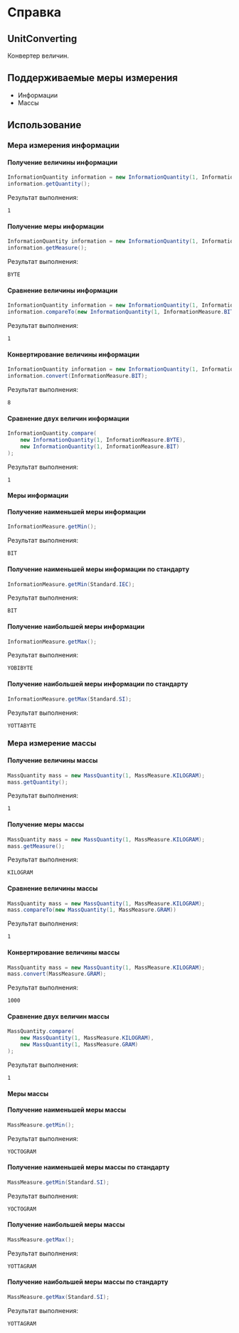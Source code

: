# Справка
## UnitConverting
Конвертер величин.

## Поддерживаемые меры измерения
* Информации
* Массы

## Использование
### Мера измерения информации
#### Получение величины информации
```java
InformationQuantity information = new InformationQuantity(1, InformationMeasure.BYTE);
information.getQuantity();
```

Результат выполнения:
```
1
```

#### Получение меры информации
```java
InformationQuantity information = new InformationQuantity(1, InformationMeasure.BYTE);
information.getMeasure();
```

Результат выполнения:
```
BYTE
```

#### Сравнение величины информации
```java
InformationQuantity information = new InformationQuantity(1, InformationMeasure.BYTE);
information.compareTo(new InformationQuantity(1, InformationMeasure.BIT))
```

Результат выполнения:
```
1
```

#### Конвертирование величины информации
```java
InformationQuantity information = new InformationQuantity(1, InformationMeasure.BYTE);
information.convert(InformationMeasure.BIT);
```

Результат выполнения:
```
8
```

#### Сравнение двух величин информации
```java
InformationQuantity.compare(
    new InformationQuantity(1, InformationMeasure.BYTE),
    new InformationQuantity(1, InformationMeasure.BIT)
);
```

Результат выполнения:
```
1
```

#### Меры информации
#### Получение наименьшей меры информации
```java
InformationMeasure.getMin();
```

Результат выполнения:
```
BIT
```

#### Получение наименьшей меры информации по стандарту
```java
InformationMeasure.getMin(Standard.IEC);
```

Результат выполнения:
```
BIT
```

#### Получение наибольшей меры информации
```java
InformationMeasure.getMax();
```

Результат выполнения:
```
YOBIBYTE
```

#### Получение наибольшей меры информации по стандарту
```java
InformationMeasure.getMax(Standard.SI);
```

Результат выполнения:
```
YOTTABYTE
```

### Мера измерение массы
#### Получение величины массы
```java
MassQuantity mass = new MassQuantity(1, MassMeasure.KILOGRAM);
mass.getQuantity();
```

Результат выполнения:
```
1
```

#### Получение меры массы
```java
MassQuantity mass = new MassQuantity(1, MassMeasure.KILOGRAM);
mass.getMeasure();
```

Результат выполнения:
```
KILOGRAM
```

#### Сравнение величины массы
```java
MassQuantity mass = new MassQuantity(1, MassMeasure.KILOGRAM);
mass.compareTo(new MassQuantity(1, MassMeasure.GRAM))
```

Результат выполнения:
```
1
```

#### Конвертирование величины массы
```java
MassQuantity mass = new MassQuantity(1, MassMeasure.KILOGRAM);
mass.convert(MassMeasure.GRAM);
```

Результат выполнения:
```
1000
```

#### Сравнение двух величин массы
```java
MassQuantity.compare(
    new MassQuantity(1, MassMeasure.KILOGRAM),
    new MassQuantity(1, MassMeasure.GRAM)
);
```

Результат выполнения:
```
1
```

#### Меры массы
#### Получение наименьшей меры массы
```java
MassMeasure.getMin();
```

Результат выполнения:
```
YOCTOGRAM
```

#### Получение наименьшей меры массы по стандарту
```java
MassMeasure.getMin(Standard.SI);
```

Результат выполнения:
```
YOCTOGRAM
```

#### Получение наибольшей меры массы
```java
MassMeasure.getMax();
```

Результат выполнения:
```
YOTTAGRAM
```

#### Получение наибольшей меры массы по стандарту
```java
MassMeasure.getMax(Standard.SI);
```

Результат выполнения:
```
YOTTAGRAM
```
